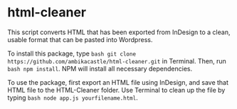 # html-cleaner
This script converts HTML that has been exported from InDesign to a clean, usable format that can be pasted into Wordpress.

To install this package, type ```bash git clone https://github.com/ambikacastle/html-cleaner.git``` in Terminal. Then, run ```bash npm install```. NPM will install all necessary dependencies.

To use the package, first export an HTML file using InDesign, and save that HTML file to the HTML-Cleaner folder. Use Terminal to clean up the file by typing ```bash node app.js yourfilename.html```.
